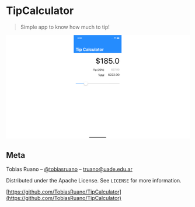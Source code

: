 # TipCalculator
> Simple app to know how much to tip!

![](header.png)

## Meta

Tobias Ruano – [@tobiasruano](https://twitter.com/tobiasruano) – truano@uade.edu.ar

Distributed under the Apache License. See ``LICENSE`` for more information.

[https://github.com/TobiasRuano/TipCalculator](https://github.com/TobiasRuano/TipCalculator)
